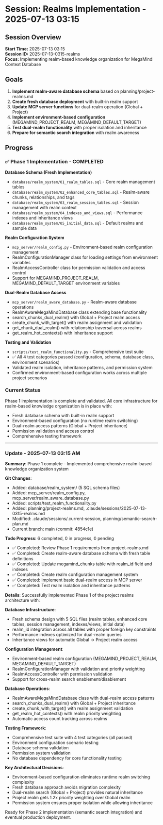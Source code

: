 # Session: Realms Implementation - 2025-07-13 03:15

## Session Overview

**Start Time:** 2025-07-13 03:15  
**Session ID:** 2025-07-13-0315-realms  
**Focus:** Implementing realm-based knowledge organization for MegaMind Context Database

## Goals

1. **Implement realm-aware database schema** based on planning/project-realms.md
2. **Create fresh database deployment** with built-in realm support
3. **Update MCP server functions** for dual-realm operation (Global + Project)
4. **Implement environment-based configuration** (MEGAMIND_PROJECT_REALM, MEGAMIND_DEFAULT_TARGET)
5. **Test dual-realm functionality** with proper isolation and inheritance
6. **Prepare for semantic search integration** with realm awareness

## Progress

### ✅ Phase 1 Implementation - COMPLETED

**Database Schema (Fresh Implementation)**
- `database/realm_system/01_realm_tables.sql` - Core realm management tables
- `database/realm_system/02_enhanced_core_tables.sql` - Realm-aware chunks, relationships, and tags
- `database/realm_system/03_realm_session_tables.sql` - Session management with realm context
- `database/realm_system/04_indexes_and_views.sql` - Performance indexes and inheritance views
- `database/realm_system/05_initial_data.sql` - Default realms and sample data

**Realm Configuration System**
- `mcp_server/realm_config.py` - Environment-based realm configuration management
- RealmConfigurationManager class for loading settings from environment variables
- RealmAccessController class for permission validation and access control
- Support for MEGAMIND_PROJECT_REALM, MEGAMIND_DEFAULT_TARGET environment variables

**Dual-Realm Database Access**
- `mcp_server/realm_aware_database.py` - Realm-aware database operations
- RealmAwareMegaMindDatabase class extending base functionality
- search_chunks_dual_realm() with Global + Project realm access
- create_chunk_with_target() with realm assignment and validation
- get_chunk_dual_realm() with relationship traversal across realms
- get_realm_hot_contexts() with inheritance support

**Testing and Validation**
- `scripts/test_realm_functionality.py` - Comprehensive test suite
- ✅ All 4 test categories passed (configuration, schema, database class, environment scenarios)
- Validated realm isolation, inheritance patterns, and permission system
- Confirmed environment-based configuration works across multiple project scenarios

### Current Status
Phase 1 implementation is complete and validated. All core infrastructure for realm-based knowledge organization is in place with:
- Fresh database schema with built-in realm support
- Environment-based configuration (no runtime realm switching)
- Dual-realm access patterns (Global + Project inheritance)
- Permission validation and access control
- Comprehensive testing framework

---

### Update - 2025-07-13 03:15 AM

**Summary**: Phase 1 complete - Implemented comprehensive realm-based knowledge organization system

**Git Changes**:
- Added: database/realm_system/ (5 SQL schema files)
- Added: mcp_server/realm_config.py, mcp_server/realm_aware_database.py  
- Added: scripts/test_realm_functionality.py
- Added: planning/project-realms.md, .claude/sessions/2025-07-13-0315-realms.md
- Modified: .claude/sessions/.current-session, planning/semantic-search-plan.md
- Current branch: main (commit: 4854c1e)

**Todo Progress**: 6 completed, 0 in progress, 0 pending
- ✅ Completed: Review Phase 1 requirements from project-realms.md
- ✅ Completed: Create realm-aware database schema with fresh table definitions
- ✅ Completed: Update megamind_chunks table with realm_id field and indexes
- ✅ Completed: Create realm configuration management system
- ✅ Completed: Implement basic dual-realm access in MCP server
- ✅ Completed: Test realm isolation and inheritance patterns

**Details**: Successfully implemented Phase 1 of the project realms architecture with:

**Database Infrastructure**:
- Fresh schema design with 5 SQL files (realm tables, enhanced core tables, session management, indexes/views, initial data)
- realm_id integration across all tables with proper foreign key constraints
- Performance indexes optimized for dual-realm queries
- Inheritance views for automatic Global → Project realm access

**Configuration Management**:
- Environment-based realm configuration (MEGAMIND_PROJECT_REALM, MEGAMIND_DEFAULT_TARGET)
- RealmConfigurationManager with validation and priority weighting
- RealmAccessController with permission validation
- Support for cross-realm search enablement/disablement

**Database Operations**:
- RealmAwareMegaMindDatabase class with dual-realm access patterns
- search_chunks_dual_realm() with Global + Project inheritance
- create_chunk_with_target() with realm assignment validation
- get_realm_hot_contexts() with realm priority weighting
- Automatic access count tracking across realms

**Testing Framework**:
- Comprehensive test suite with 4 test categories (all passed)
- Environment configuration scenario testing
- Database schema validation
- Permission system validation
- No database dependency for core functionality testing

**Key Architectural Decisions**:
- Environment-based configuration eliminates runtime realm switching complexity
- Fresh database approach avoids migration complexity
- Dual-realm search (Global + Project) provides natural inheritance
- Project realm gets 1.2x priority weighting over Global realm
- Permission system ensures proper isolation while allowing inheritance

Ready for Phase 2 implementation (semantic search integration) and eventual production deployment.